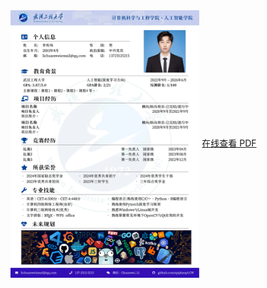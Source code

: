 <img src="./resume.png" alt="简历" align="center" style="width: 60%;"/>
<a href="./resume.pdf" target="_blank">在线查看 PDF</a>